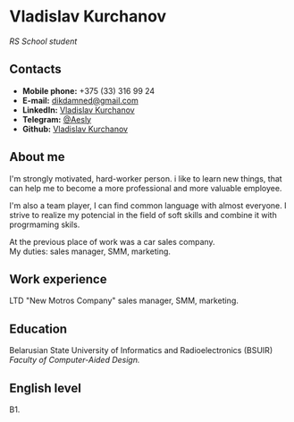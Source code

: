 
# Vladislav Kurchanov #

*RS  School student*

## <b>Contacts</b>

- **Mobile phone:** +375 (33) 316 99 24 
- **E-mail:** dikdamned@gmail.com
- **LinkedIn:** [Vladislav Kurchanov](https://www.linkedin.com/in/vladislav-kurchanov/)
- **Telegram:** [@Aesly](https://t.me/Aesly) 
- **Github:** [Vladislav Kurchanov](https://github.com/Aesly)

## <b>About me</b>
I'm strongly motivated, hard-worker person. 
i like to learn new things, that can help me to become a more professional and more valuable employee.

I'm also a team player, I can find common language with almost everyone. I strive to realize my potencial in the field of soft skills and combine it with progrmaming skils.

At the previous place of work was a car sales company.<br> My duties: sales manager, SMM, marketing. 

## <b>Work experience</b>
LTD "New Motros Company" sales manager, SMM, marketing.

## <b>Education</b>
Belarusian State University of Informatics and Radioelectronics (BSUIR) <br>
*Faculty of Computer-Aided Design.*

## <b>English level</b>
B1.
